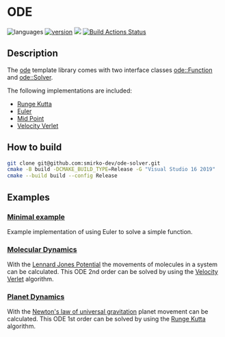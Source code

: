 # ODE

![languages](https://img.shields.io/badge/languages-C++%20-blue)
[![version](https://img.shields.io/badge/version-%200.2-blue)](https://github.com/smirko-dev/ode-solver/blob/main/CHANGELOG.md)
[![](https://img.shields.io/badge/license-MIT-blue)](https://github.com/smirko-dev/ode-solver/blob/main/LICENSE)
[![Build Actions Status](https://github.com/smirko-dev/ode-solver/workflows/Build/badge.svg)](https://github.com/smirko-dev/ode-solver/actions)

## Description

The [ode](ode) template library comes with two interface classes [ode::Function](ode/ode/Function.h) and [ode::Solver](ode/ode/Solver.h).

The following implementations are included:
- [Runge Kutta](ode/RungeKutta.h)
- [Euler](ode/Euler.h)
- [Mid Point](ode/MidPoint.h)
- [Velocity Verlet](ode/VelocityVerlet.h)

## How to build

```sh
git clone git@github.com:smirko-dev/ode-solver.git
cmake -B build -DCMAKE_BUILD_TYPE=Release -G "Visual Studio 16 2019"
cmake --build build --config Release
```

## Examples

### [Minimal example](ode/README.md#Example)

Example implementation of using Euler to solve a simple function.

### [Molecular Dynamics](moleculardynamics)

With the [Lennard Jones Potential](https://en.wikipedia.org/wiki/Lennard-Jones_potential) the movements of molecules in a system can be calculated. This ODE 2nd order can be solved by using the [Velocity Verlet](https://en.wikipedia.org/wiki/Verlet_integration) algorithm.

### [Planet Dynamics](planetdynamics)

With the [Newton's law of universal gravitation](https://en.wikipedia.org/wiki/Newton%27s_law_of_universal_gravitation) planet movement can be calculated. This ODE 1st order can be solved by using the [Runge Kutta](https://en.wikipedia.org/wiki/Runge%E2%80%93Kutta_methods) algorithm. 
